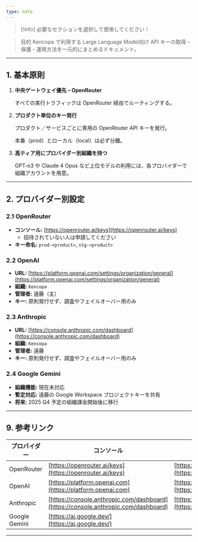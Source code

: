 ```yaml
---
type: note
---
```

> [!info] 必要なセクションを選択して使用してください！

> 目的
> Kencopa で利用する Large Language Model向け API キーの取得・保護・運用方法を一元的にまとめるドキュメント。

---

## 1. 基本原則

1. **中央ゲートウェイ優先 – OpenRouter**
    
    すべての実行トラフィックは OpenRouter 経由でルーティングする。
    
2. **プロダクト単位のキー発行**
    
    プロダクト／サービスごとに専用の OpenRouter API キーを発行。
    
    本番（prod）とローカル（local）は必ず分離。
    
3. **高ティア用にプロバイダー別組織を持つ**
    
    GPT‑o3 や Claude 4 Opus など上位モデルの利用には、各プロバイダーで組織アカウントを用意。

---

## 2. プロバイダー別設定

### 2.1 OpenRouter

- **コンソール:** [https://openrouter.ai/keys](https://openrouter.ai/keys)
	- 招待されていない人は申請してください
- **キー命名:** `prod-<product>`, `stg-<product>`

### 2.2 OpenAI

- **URL:** [https://platform.openai.com/settings/organization/general](https://platform.openai.com/settings/organization/general)
- **組織:** `Kencopa`
- **管理者:** 遠藤（主）
- **キー:** 原則発行せず、調査やフェイルオーバー用のみ

### 2.3 Anthropic

- **URL:** [https://console.anthropic.com/dashboard](https://console.anthropic.com/dashboard)
- **組織:** `Kencopa`
- **管理者:** 遠藤
- **キー:** 原則発行せず、調査やフェイルオーバー用のみ

### 2.4 Google Gemini

- **組織機能:** 現在未対応
- **暫定対応:** 遠藤の Google Workspace プロジェクトキーを共有
- **将来:** 2025 Q4 予定の組織課金開始後に移行

---

## 9. 参考リンク

|プロバイダー|コンソール|Docs|
|---|---|---|
|OpenRouter|[https://openrouter.ai/keys](https://openrouter.ai/keys)|[](https://docs.openrouter.ai/)[https://docs.openrouter.ai](https://docs.openrouter.ai)|
|OpenAI|[](https://platform.openai.com/)[https://platform.openai.com](https://platform.openai.com)|[https://platform.openai.com/docs](https://platform.openai.com/docs)|
|Anthropic|[https://console.anthropic.com/dashboard](https://console.anthropic.com/dashboard)|[https://docs.anthropic.com/](https://docs.anthropic.com/)|
|Google Gemini|[](https://aistudio.google.com/apikey)[https://ai.google.dev/](https://ai.google.dev/)||

---


